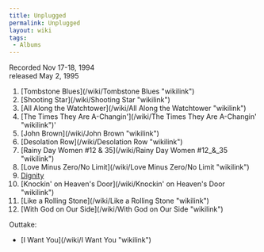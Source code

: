 ```yaml
---
title: Unplugged
permalink: Unplugged
layout: wiki
tags:
 - Albums
---
```


Recorded Nov 17-18, 1994  
released May 2, 1995

1.  [Tombstone Blues](/wiki/Tombstone Blues "wikilink")
2.  [Shooting Star](/wiki/Shooting Star "wikilink")
3.  [All Along the Watchtower](/wiki/All Along the Watchtower "wikilink")
4.  [The Times They Are
    A-Changin'](/wiki/The Times They Are A-Changin' "wikilink")'
5.  [John Brown](/wiki/John Brown "wikilink")
6.  [Desolation Row](/wiki/Desolation Row "wikilink")
7.  [Rainy Day Women \#12 &amp;
    35](/wiki/Rainy Day Women #12_&amp;_35 "wikilink")
8.  [Love Minus Zero/No Limit](/wiki/Love Minus Zero/No Limit "wikilink")
9.  [Dignity](/wiki/Dignity "wikilink")
10. [Knockin' on Heaven's Door](/wiki/Knockin' on Heaven's Door "wikilink")
11. [Like a Rolling Stone](/wiki/Like a Rolling Stone "wikilink")
12. [With God on Our Side](/wiki/With God on Our Side "wikilink")

Outtake:

-   [I Want You](/wiki/I Want You "wikilink")

